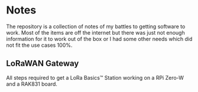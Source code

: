 # Notes

The repository is a collection of notes of my battles to getting software to work. Most of the items are off the internet but there was just not enough information for it to work out of the box or I had some other needs which did not fit the use cases 100%.

## LoRaWAN Gateway

All steps required to get a LoRa Basics™ Station working on a RPi Zero-W and a RAK831 board.
